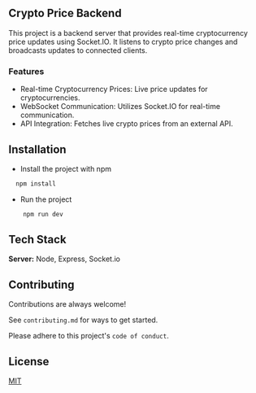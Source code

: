 ## Crypto Price Backend

This project is a backend server that provides real-time cryptocurrency price updates using Socket.IO. It listens to crypto price changes and broadcasts updates to connected clients.


### Features
-  Real-time Cryptocurrency Prices: Live price updates for cryptocurrencies.
-  WebSocket Communication: Utilizes Socket.IO for real-time communication.
-  API Integration: Fetches live crypto prices from an external API.



## Installation

- Install the project with npm

```bash
  npm install

```

- Run the project

```bash
    npm run dev
```
## Tech Stack

**Server:** Node, Express, Socket.io


## Contributing

Contributions are always welcome!

See `contributing.md` for ways to get started.

Please adhere to this project's `code of conduct`.


## License

[MIT](https://choosealicense.com/licenses/mit/)

